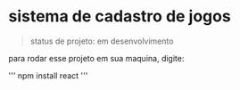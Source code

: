 <h1> sistema de cadastro de jogos</h1>

>  status de projeto: em desenvolvimento 

para rodar esse projeto em sua maquina, digite:

'''
npm install react
'''
